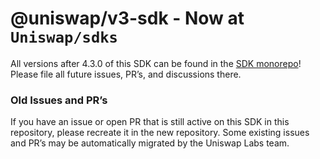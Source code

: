 # @uniswap/v3-sdk - Now at `Uniswap/sdks`

All versions after 4.3.0 of this SDK can be found in the [SDK monorepo](https://github.com/Uniswap/sdks/tree/main/sdks/v3-sdk)! Please file all future issues, PR’s, and discussions there.

### Old Issues and PR’s

If you have an issue or open PR that is still active on this SDK in this repository, please recreate it in the new repository. Some existing issues and PR’s may be automatically migrated by the Uniswap Labs team.
